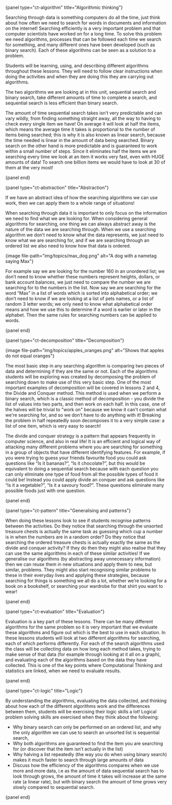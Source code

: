 {panel type="ct-algorithm" title="Algorithmic thinking"}

Searching through data is something computers do all the time, just think about how often we need to search for words in documents and information on the internet!
Searching efficiently is a very important problem and that computer scientists have worked on for a long time.
To solve this problem we need algorithms, processes that can be followed each time we search for something, and many different ones have been developed (such as binary search).
Each of these algorithms can be seen as a solution to a problem.

Students will be learning, using, and describing different algorithms throughout these lessons.
They will need to follow clear instructions when doing the activities and when they are doing this they are carrying out algorithms.

The two algorithms we are looking at in this unit, sequential search and binary search, take different amounts of time to complete a search, and sequential search is less efficient than binary search.

The amount of time sequential search takes isn’t very predictable and can vary wildly, from finding something straight away, all the way to having to check every single item we have!
On average it will look at half the items, which means the average time it takes is proportional to the number of items being searched; this is why it is also known as linear search, because the time needed is linear in the amount of data being searched.
Binary search on the other hand is more predictable and is guaranteed to work within a small number of steps.
Since it eliminates half the items we are searching every time we look at an item it works very fast, even with HUGE amounts of data!
To search one billion items we would have to look at 30 of them at the very most!

{panel end}

{panel type="ct-abstraction" title="Abstraction"}

If we have an abstract idea of how the searching algorithms we can use work, then we can apply them to a whole range of situations!

When searching through data it is important to only focus on the information we need to find what we are looking for.
When considering general algorithms for searching, one thing we can always abstract away is the nature of the data we are searching through.
When we use a searching algorithm we don’t need to know what the data represents, we just need to know what we are searching for, and if we are searching through an ordered list we also need to know how that data is ordered.

{image file-path="img/topics/max_dog.png" alt="A dog with a nametag saying Max"}

For example say we are looking for the number 160 in an unordered list; we don’t need to know whether these numbers represent heights, dollars, or bank account balances, we just need to compare the number we are searching for to the numbers in the list.
Now say we are searching for the word “Max” in a list of words which is sorted into alphabetical order; we don’t need to know if we are looking at a list of pets names, or a list of random 3 letter words; we only need to know what alphabetical order means and how we use this to determine if a word is earlier or later in the alphabet.
Then the same rules for searching numbers can be applied to words.

{panel end}

{panel type="ct-decomposition" title="Decomposition"}

{image file-path="img/topics/apples_oranges.png" alt="Shows that apples do not equal oranges"}

The most basic step in any searching algorithm is comparing two pieces of data and determining if they are the same or not.
Each of the algorithms students will be exploring was created by decomposing the problem of searching down to make use of this very basic step.
One of the most important examples of decomposition will be covered in lessons 2 and 4, the Divide and Conquer method.
This method is used when we perform a binary search, which is a classic method of decomposition - you divide the list of values into two parts, and then work on each half.
In this case, one of the halves will be trivial to "work on" because we know it can't contain what we're searching for, and so we don’t have to do anything with it!
Breaking the problem in half repeatedly soon decomposes it to a very simple case: a list of one item, which is very easy to search!

The divide and conquer strategy is a pattern that appears frequently in computer science, and also in real life!
It is an efficient and logical way of attacking many different problems where you are searching for something in a group of objects that have different identifying features.
For example, if you were trying to guess your friends favourite food you could ask questions like “Is it bananas?”, “Is it chocolate?”, but this would be equivalent to doing a sequential search because with each question you can only eliminate one type of food from all the possible types of food it could be!
Instead you could apply divide an conquer and ask questions like “Is it a vegetable?”, “Is it a savoury food?”.
These questions eliminate many possible foods just with one question.

{panel end}

{panel type="ct-pattern" title="Generalising and patterns"}

When doing these lessons look to see if students recognise patterns between the activities.
Do they notice that searching through the unsorted treasure chests is actually the same task as guessing which cup a number is in when the numbers are in a random order?
Do they notice that searching the ordered treasure chests is actually exactly the same as the divide and conquer activity?
If they do then they might also realise that they can use the same algorithms in each of these similar activities!
If we generalise our algorithms (by abstracting away unnecessary information) then we can reuse them in new situations and apply them to new, but similar, problems.
They might also start recognising similar problems to these in their everyday lives and applying these strategies, because searching for things is something we all do a lot, whether we’re looking for a book on a bookshelf, or searching your wardrobe for that shirt you want to wear!

{panel end}

{panel type="ct-evaluation" title="Evaluation"}

Evaluation is a key part of these lessons.
There can be many different algorithms for the same problem so it is very important that we evaluate these algorithms and figure out which is the best to use in each situation.
In these lessons students will look at two different algorithms for searching, each of which performs differently.
For each of the search algorithms used the class will be collecting data on how long each method takes, trying to make sense of that data (for example through looking at it all on a graph), and evaluating each of the algorithms based on the data they have collected.
This is one of the key points where Computational Thinking and statistics are linked, when we need to evaluate results.

{panel end}

{panel type="ct-logic" title="Logic"}

By understanding the algorithms, evaluating the data collected, and thinking about how each of the different algorithms work and the differences between them, students will be exercising their logic skills a lot!
Logical problem solving skills are exercised when they think about the following:

-   Why binary search can only be performed on an ordered list, and why the only algorithm we can use to search an unsorted list is sequential search,
-   Why both algorithms are guaranteed to find the item you are searching for (or discover that the item isn’t actually in the list)
-   Why halving a list repeatedly (the way you do when using binary search) makes it much faster to search through large amounts of data
-   Discuss how the efficiency of the algorithms compares when we use more and more data, i.e  as the amount of data sequential search has to look through grows, the amount of time it takes will increase at the same rate (a linear rate), but with binary search the amount of time grows very slowly compared to sequential search.

{panel end}
